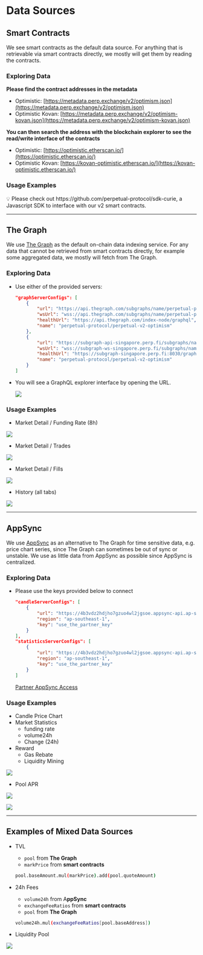# Data Sources 

## Smart Contracts

We see smart contracts as the default data source. For anything that is retrievable via smart contracts directly, we mostly will get them by reading the contracts.

### Exploring Data

**Please find the contract addresses in the metadata**

- Optimistic: [https://metadata.perp.exchange/v2/optimism.json](https://metadata.perp.exchange/v2/optimism.json)
- Optimistic Kovan: [https://metadata.perp.exchange/v2/optimism-kovan.json](https://metadata.perp.exchange/v2/optimism-kovan.json)

**You can then search the address with the blockchain explorer to see the read/write interface of the contracts**

- Optimistic: [https://optimistic.etherscan.io/](https://optimistic.etherscan.io/)
- Optimistic Kovan: [https://kovan-optimistic.etherscan.io/](https://kovan-optimistic.etherscan.io/)

### Usage Examples

<aside>
💡 Please check out https://github.com/perpetual-protocol/sdk-curie, a Javascript SDK to interface with our v2 smart contracts.

</aside>

---

## The Graph

We use [The Graph](https://thegraph.com/) as the default on-chain data indexing service. For any data that cannot be retrieved from smart contracts directly, for example some aggregated data, we mostly will fetch from The Graph.

### Exploring Data

- Use either of the provided servers:
    
    ```json
    "graphServerConfigs": [
    	{
    		"url": "https://api.thegraph.com/subgraphs/name/perpetual-protocol/perpetual-v2-optimism",
    		"wsUrl": "wss://api.thegraph.com/subgraphs/name/perpetual-protocol/perpetual-v2-optimism",
    		"healthUrl": "https://api.thegraph.com/index-node/graphql",
    		"name": "perpetual-protocol/perpetual-v2-optimism"
    	},
    	{
    		"url": "https://subgraph-api-singapore.perp.fi/subgraphs/name/perpetual-protocol/perpetual-v2-optimism",
    		"wsUrl": "wss://subgraph-ws-singapore.perp.fi/subgraphs/name/perpetual-protocol/perpetual-v2-optimism",
    		"healthUrl": "https://subgraph-singapore.perp.fi:8030/graphql",
    		"name": "perpetual-protocol/perpetual-v2-optimism"
    	}
    ]
    ```
    
- You will see a GraphQL explorer interface by opening the URL.
    
    ![](./images/graphiql_screenshot.png)
    

### Usage Examples

- Market Detail / Funding Rate (8h)
    

![](./images/funding_rate.png)
    
- Market Detail / Trades
    
![](./images/market_trades.png)
    
- Market Detail / Fills
    
![](./images/market_filled.png)
    
- History (all tabs)
    
![](./images/history.png)
    

---

## AppSync

We use [AppSync](https://aws.amazon.com/appsync/) as an alternative to The Graph for time sensitive data, e.g. price chart series, since The Graph can sometimes be out of sync or unstable. We use as little data from AppSync as possible since AppSync is centralized.

### Exploring Data

- Please use the keys provided below to connect
    
    ```json
    "candleServerConfigs": [
    	{
    		"url": "https://4b3vdz2hdjho7gzuo4wl2jgsoe.appsync-api.ap-southeast-1.amazonaws.com/graphql",
    		"region": "ap-southeast-1",
    		"key": "use_the_partner_key"
    	}
    ],
    "statisticsServerConfigs": [
    	{
    		"url": "https://4b3vdz2hdjho7gzuo4wl2jgsoe.appsync-api.ap-southeast-1.amazonaws.com/graphql",
    		"region": "ap-southeast-1",
    		"key": "use_the_partner_key"
    	}
    ]
    ```
    
    [Partner AppSync Access](https://www.notion.so/d869a89478d9445b818f00bef0cb9cfe)
    

### Usage Examples

- Candle Price Chart
- Market Statistics
    - funding rate
    - volume24h
    - Change (24h)
- Reward
    - Gas Rebate
    - Liquidity Mining
    
![](./images/reward.png)
    
- Pool APR
    
![](./images/pool_apr.png)

![](./images/pool_net_return.png)
    

---

## Examples of Mixed Data Sources

- TVL
    - `pool` from **The Graph**
    - `markPrice` from **smart contracts**
    
    ```bash
    pool.baseAmount.mul(markPrice).add(pool.quoteAmount)
    ```
    
- 24h Fees
    - `volume24h` from A**ppSync**
    - `exchangeFeeRatios` from **smart contracts**
    - `pool` from **The Graph**
    
    ```bash
    volume24h.mul(exchangeFeeRatios[pool.baseAddress])
    ```
    
- Liquidity Pool
    
![](./images/liquidity_pool.jpeg)
